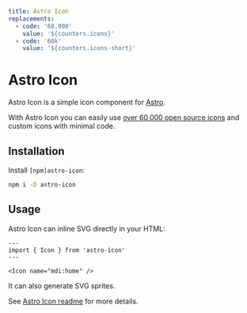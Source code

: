 ```yaml
title: Astro Icon
replacements:
  - code: '60,000'
    value: '${counters.icons}'
  - code: '60k'
    value: '${counters.icons-short}'
```

# Astro Icon

Astro Icon is a simple icon component for [Astro](https://astro.build/).

With Astro Icon you can easily use [over 60,000 open source icons](../../../icons/icon-data.md) and custom icons with minimal code.

## Installation

Install `[npm]astro-icon`:

```sh
npm i -D astro-icon
```

## Usage

Astro Icon can inline SVG directly in your HTML:

```astro
---
import { Icon } from 'astro-icon'
---

<Icon name="mdi:home" />
```

It can also generate SVG sprites.

See [Astro Icon readme](https://github.com/natemoo-re/astro-icon) for more details.
